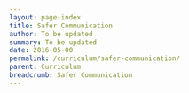 ```yaml
---
layout: page-index
title: Safer Communication
author: To be updated
summary: To be updated
date: 2016-05-00
permalink: /curriculum/safer-communication/
parent: Curriculum
breadcrumb: Safer Communication
---
```

